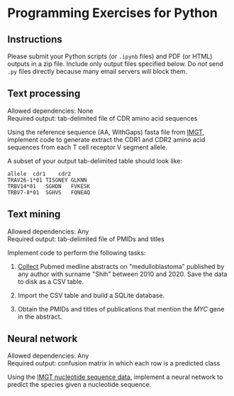 # Programming Exercises for Python

## Instructions

Please submit your Python scripts (or `.ipynb` files) and PDF (or HTML) outputs
in a zip file. Include only output files specified below.
Do *not* send `.py` files directly because many email servers will block them.  


## Text processing

Allowed dependencies: None  
Required output: tab-delimited file of CDR amino acid sequences  

Using the reference sequence (AA, WithGaps) fasta file from [IMGT][imgt],
implement code to generate extract the CDR1 and CDR2 amino acid sequences 
from each T cell receptor V segment allele.

A subset of your output tab-delimited table should look like:
```
allele	cdr1	cdr2
TRAV26-1*01	TISGNEY	GLKNN
TRBV14*01	SGHDN	FVKESK
TRBV7-8*01	SGHVS	FQNEAQ
```

[imgt]: https://www.imgt.org/download/GENE-DB/


## Text mining

Allowed dependencies: Any  
Required output: tab-delimited file of PMIDs and titles  

Implement code to perform the following tasks:

1. [Collect][bio-entrez] Pubmed medline abstracts on "medulloblastoma" published by any author
   with surname "Shih" between 2010 and 2020.
   Save the data to disk as a CSV table.

2. Import the CSV table and build a SQLite database.

3. Obtain the PMIDs and titles of publications that mention the *MYC* gene in 
   the abstract.

[bio-entrez]: https://biopython.org/docs/1.76/api/Bio.Entrez.html


## Neural network

Allowed dependencies: Any  
Required output: confusion matrix in which each row is a predicted class  

Using the [IMGT nucleotide sequence data][imgt-fasta-nt], implement a neural
network to predict the species given a nucleotide sequence.

[imgt-fasta-nt]: https://www.imgt.org/download/GENE-DB/IMGTGENEDB-ReferenceSequences.fasta-nt-WithoutGaps-F+ORF+allP

